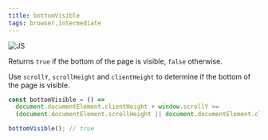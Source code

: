 ```yaml
---
title: bottomVisible
tags: browser,intermediate
---
```


![JS](https://img.shields.io/badge/supports-javascript-yellow.svg?style=flat-square)

Returns `true` if the bottom of the page is visible, `false` otherwise.

Use `scrollY`, `scrollHeight` and `clientHeight` to determine if the bottom of the page is visible.

```js
const bottomVisible = () =>
  document.documentElement.clientHeight + window.scrollY >=
  (document.documentElement.scrollHeight || document.documentElement.clientHeight);
```

```js
bottomVisible(); // true
```